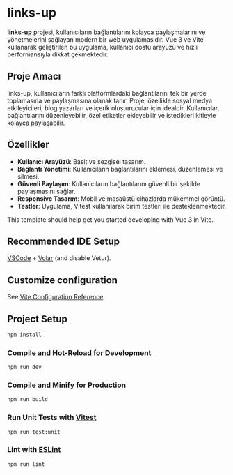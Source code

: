 # links-up

**links-up** projesi, kullanıcıların bağlantılarını kolayca paylaşmalarını ve yönetmelerini sağlayan modern bir web uygulamasıdır. Vue 3 ve Vite kullanarak geliştirilen bu uygulama, kullanıcı dostu arayüzü ve hızlı performansıyla dikkat çekmektedir.

## Proje Amacı

links-up, kullanıcıların farklı platformlardaki bağlantılarını tek bir yerde toplamasına ve paylaşmasına olanak tanır. Proje, özellikle sosyal medya etkileyicileri, blog yazarları ve içerik oluşturucular için idealdir. Kullanıcılar, bağlantılarını düzenleyebilir, özel etiketler ekleyebilir ve istedikleri kitleyle kolayca paylaşabilir.

## Özellikler

- **Kullanıcı Arayüzü**: Basit ve sezgisel tasarım.
- **Bağlantı Yönetimi**: Kullanıcıların bağlantılarını eklemesi, düzenlemesi ve silmesi.
- **Güvenli Paylaşım**: Kullanıcıların bağlantılarını güvenli bir şekilde paylaşmasını sağlar.
- **Responsive Tasarım**: Mobil ve masaüstü cihazlarda mükemmel görüntü.
- **Testler**: Uygulama, Vitest kullanılarak birim testleri ile desteklenmektedir.

This template should help get you started developing with Vue 3 in Vite.

## Recommended IDE Setup

[VSCode](https://code.visualstudio.com/) + [Volar](https://marketplace.visualstudio.com/items?itemName=Vue.volar) (and disable Vetur).

## Customize configuration

See [Vite Configuration Reference](https://vite.dev/config/).

## Project Setup

```sh
npm install
```

### Compile and Hot-Reload for Development

```sh
npm run dev
```

### Compile and Minify for Production

```sh
npm run build
```

### Run Unit Tests with [Vitest](https://vitest.dev/)

```sh
npm run test:unit
```

### Lint with [ESLint](https://eslint.org/)

```sh
npm run lint
```
